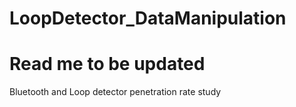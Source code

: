 # LoopDetector_DataManipulation
# Read me to be updated 
Bluetooth and Loop detector penetration rate study 

